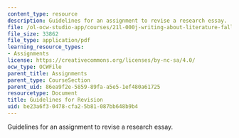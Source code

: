 ```yaml
---
content_type: resource
description: Guidelines for an assignment to revise a research essay.
file: /ol-ocw-studio-app/courses/21l-000j-writing-about-literature-fall-2010/be23a6f30478cfa25b81087bb648b9b4_MIT21L_000JF10_assn03.pdf
file_size: 33862
file_type: application/pdf
learning_resource_types:
- Assignments
license: https://creativecommons.org/licenses/by-nc-sa/4.0/
ocw_type: OCWFile
parent_title: Assignments
parent_type: CourseSection
parent_uid: 86ea9f2e-5859-89fa-a5e5-1ef480a61725
resourcetype: Document
title: Guidelines for Revision
uid: be23a6f3-0478-cfa2-5b81-087bb648b9b4
---
```

Guidelines for an assignment to revise a research essay.
